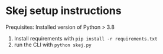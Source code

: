 # Skej setup instructions
Prequisites: Installed version of Python > 3.8

1. Install requirements with `pip install -r requirements.txt`
2. run the CLI with `python skej.py`